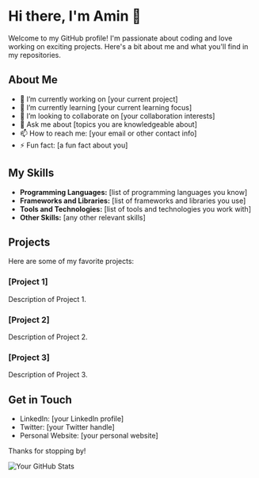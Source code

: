 # Hi there, I'm Amin 👋

Welcome to my GitHub profile! I'm passionate about coding and love working on exciting projects. Here's a bit about me and what you'll find in my repositories.

## About Me

- 🔭 I’m currently working on [your current project]
- 🌱 I’m currently learning [your current learning focus]
- 👯 I’m looking to collaborate on [your collaboration interests]
- 💬 Ask me about [topics you are knowledgeable about]
- 📫 How to reach me: [your email or other contact info]
- ⚡ Fun fact: [a fun fact about you]

## My Skills

- **Programming Languages:** [list of programming languages you know]
- **Frameworks and Libraries:** [list of frameworks and libraries you use]
- **Tools and Technologies:** [list of tools and technologies you work with]
- **Other Skills:** [any other relevant skills]

## Projects

Here are some of my favorite projects:

### [Project 1]
Description of Project 1.

### [Project 2]
Description of Project 2.

### [Project 3]
Description of Project 3.

## Get in Touch

- LinkedIn: [your LinkedIn profile]
- Twitter: [your Twitter handle]
- Personal Website: [your personal website]

Thanks for stopping by!

![Your GitHub Stats](https://github-readme-stats.vercel.app/api?username=aamin887_icons=true&theme=radical)
